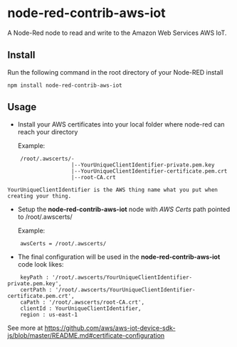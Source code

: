 node-red-contrib-aws-iot
====================

A Node-Red node to read and write to the Amazon Web Services AWS IoT.

Install
-------

Run the following command in the root directory of your Node-RED install

    npm install node-red-contrib-aws-iot


Usage
-----
					
+ Install your AWS certificates into your local folder where node-red can reach your directory
	
	Example: 
```
	/root/.awscerts/-
					|--YourUniqueClientIdentifier-private.pem.key
					|--YourUniqueClientIdentifier-certificate.pem.crt
					|--root-CA.crt
```
	YourUniqueClientIdentifier is the AWS thing name what you put when creating your thing.
	
+ Setup the **node-red-contrib-aws-iot** node with *AWS Certs* path pointed to /root/.awscerts/
	
	Example: 
```
	awsCerts = /root/.awscerts/
```

+ The final configuration will be used in the **node-red-contrib-aws-iot** code look likes:

```
	keyPath : '/root/.awscerts/YourUniqueClientIdentifier-private.pem.key',
	certPath : '/root/.awscerts/YourUniqueClientIdentifier-certificate.pem.crt',
	caPath : '/root/.awscerts/root-CA.crt',
	clientId : YourUniqueClientIdentifier,
	region : us-east-1
```

See more at https://github.com/aws/aws-iot-device-sdk-js/blob/master/README.md#certificate-configuration 